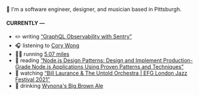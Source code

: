 👋 I'm a software engineer, designer, and musician based in Pittsburgh.

#### CURRENTLY —

* ✏️ writing [“GraphQL Observability with Sentry”](https://www.amoscato.com/journal/graphql-observability/)
* 🎧 listening to [Cory Wong](https://www.last.fm/music/Cory+Wong/_/Smooth+Move)
* 🏃‍♂️ running [5.07 miles](https://www.strava.com/activities/6160167279)
* 📘 reading [“Node.js Design Patterns: Design and Implement Production-Grade Node.js Applications Using Proven Patterns and Techniques”](https://www.goodreads.com/book/show/54518801-node-js-design-patterns)
* 🍿 watching [“Bill Laurance &amp; The Untold Orchestra | EFG London Jazz Festival 2021”](https://youtu.be/W626yZi15js)
* 🍺 drinking [Wynona&#39;s Big Brown Ale](https://untappd.com/user/namoscato/checkin/1128847137)
